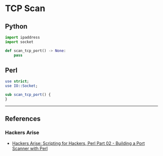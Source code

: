 # TCP Scan

## Python

```python
import ipaddress
import socket

def scan_tcp_port() -> None:
	pass
```

## Perl

```perl
use strict;
use IO::Socket;

sub scan_tcp_port() {
}
```

---
## References

### Hackers Arise

- [Hackers Arise: Scripting for Hackers, Perl Part 02 - Building a Port Scanner with Perl](https://hackers-arise.com/scripting-for-hackers-perl-2-building-a-port-scanner-with-perl/)
